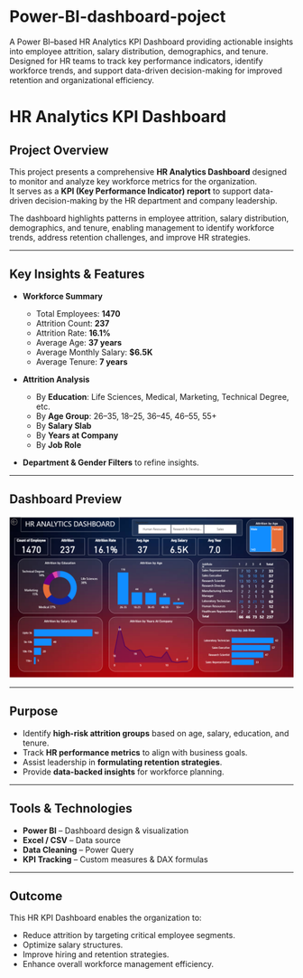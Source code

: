 # Power-BI-dashboard-poject
A Power BI–based HR Analytics KPI Dashboard providing actionable insights into employee attrition, salary distribution, demographics, and tenure. Designed for HR teams to track key performance indicators, identify workforce trends, and support data-driven decision-making for improved retention and organizational efficiency.

# HR Analytics KPI Dashboard

## Project Overview
This project presents a comprehensive **HR Analytics Dashboard** designed to monitor and analyze key workforce metrics for the organization.  
It serves as a **KPI (Key Performance Indicator) report** to support data-driven decision-making by the HR department and company leadership.

The dashboard highlights patterns in employee attrition, salary distribution, demographics, and tenure, enabling management to identify workforce trends, address retention challenges, and improve HR strategies.

---

## Key Insights & Features
- **Workforce Summary**
  - Total Employees: **1470**
  - Attrition Count: **237**
  - Attrition Rate: **16.1%**
  - Average Age: **37 years**
  - Average Monthly Salary: **$6.5K**
  - Average Tenure: **7 years**
  
- **Attrition Analysis**
  - By **Education**: Life Sciences, Medical, Marketing, Technical Degree, etc.
  - By **Age Group**: 26–35, 18–25, 36–45, 46–55, 55+
  - By **Salary Slab**
  - By **Years at Company**
  - By **Job Role**

- **Department & Gender Filters** to refine insights.

---

## Dashboard Preview
![HR Analytics Dashboard](dashboard.png)

---

## Purpose
- Identify **high-risk attrition groups** based on age, salary, education, and tenure.
- Track **HR performance metrics** to align with business goals.
- Assist leadership in **formulating retention strategies**.
- Provide **data-backed insights** for workforce planning.

---

## Tools & Technologies
- **Power BI** – Dashboard design & visualization  
- **Excel / CSV** – Data source  
- **Data Cleaning** – Power Query  
- **KPI Tracking** – Custom measures & DAX formulas

---

## Outcome
This HR KPI Dashboard enables the organization to:
- Reduce attrition by targeting critical employee segments.
- Optimize salary structures.
- Improve hiring and retention strategies.
- Enhance overall workforce management efficiency.
